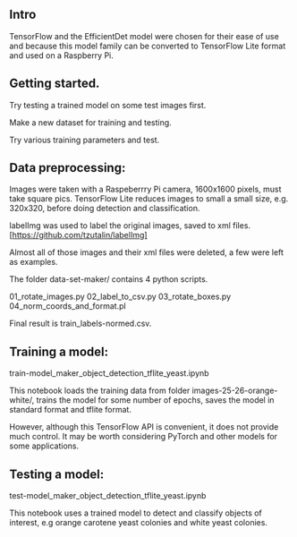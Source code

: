 ## Intro

TensorFlow and the EfficientDet model were chosen for their ease of use and 
because this model family can be converted to TensorFlow Lite format and used 
on a Raspberry Pi. 

## Getting started.

Try testing a trained model on some test images first.

Make a new dataset for training and testing.
 
Try various training parameters and test. 

## Data preprocessing:

Images were taken with a Raspeberrry Pi camera, 1600x1600 pixels, must take 
square pics. TensorFlow Lite reduces images to small a small size, e.g. 320x320, 
before doing detection and classification.

labelImg was used to label the original images, saved to xml files.
[https://github.com/tzutalin/labelImg]

Almost all of those images and their xml files were deleted, a few were left 
as examples.

The folder data-set-maker/ contains 4 python scripts.

01_rotate_images.py 
02_label_to_csv.py
03_rotate_boxes.py
04_norm_coords_and_format.pl

Final result is train_labels-normed.csv.

## Training a model:

train-model_maker_object_detection_tflite_yeast.ipynb

This notebook loads the training data from folder images-25-26-orange-white/,
trains the model for some number of epochs, saves the model in standard format 
and tflite format.

However, although this TensorFlow API is convenient, it does not provide much 
control. It may be worth considering PyTorch and other models for some 
applications.

## Testing a model:

test-model_maker_object_detection_tflite_yeast.ipynb 

This notebook uses a trained model to detect and classify objects of interest, 
e.g orange carotene yeast colonies and white yeast colonies.




